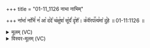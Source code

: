 +++
title = "01-11_1126 नाभा नाभिम्"

+++
ना꣡भा꣢ ना꣡भिं꣢ न꣣ आ꣡ द꣢दे꣣ च꣡क्षु꣢षा꣣ सू꣡र्यं꣢ दृ꣣शे꣢। क꣣वे꣡रप꣢꣯त्य꣣मा꣡ दु꣢हे ॥ 01-11:1126 ॥

<details><summary>मूलम् (VC)</summary>

ना꣢भा꣣ ना꣡भिं꣢ न꣣ आ꣡ द꣢दे꣣ च꣡क्षु꣢षा꣣ सू꣡र्यं꣢ दृ꣣शे꣢ । क꣣वे꣡रप꣢꣯त्य꣣मा꣡ दु꣢हे ॥११२६॥
</details>

<details><summary>विस्वर-मूलम् (VC)</summary>

नाभा नाभिं न आ ददे चक्षुषा सूर्यं दृशे । कवेरपत्यमा दुहे ॥११२६॥
</details>